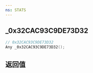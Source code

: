 ```yaml
---
ns: STATS
---
```

## _0x32CAC93C9DE73D32

```c
// 0x32CAC93C9DE73D32
Any _0x32CAC93C9DE73D32();
```


## 返回值
